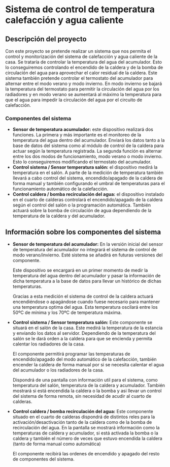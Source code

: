 # Sistema de control de temperatura calefacción y agua caliente

## Descripción del proyecto

Con este proyecto se pretende realizar un sistema que nos permita el control y monitorización del sistema de calefacción y agua caliente de la casa. Se trataría de controlar la temperatura del agua del acumulador. Esto lo conseguiremos controlando el encendido de la caldera y de la bomba de circulación del agua para aprovechar el calor residual de la caldera. Este sistema también pretende controlar el termostato del acumulador para alternar entre el modo verano y modo invierno. En modo invierno se bajará la temperatura del termostato para permitir la circulación del agua por los radiadores y en modo verano se aumentará al máximo la temperatura para que el agua para impedir la circulación del agua por el circuito de calefacción.

### Componentes del sistema

- **Sensor de temperatura acumulador:** este dispositivo realizará dos funciones. La primera y más importante es el monitoreo de la temperatura del agua dentro del acumulador. Enviará los datos tanto a la base de datos del sistema como al módulo de control de la caldera para actuar según la temperatura registrada. La segunda función es alternar entre los dos modos de funcionamiento, modo verano o modo invierno. Esto lo conseguiremos modificando el termostato del acumulador.
- **Control sistema / Sensor temperatura salón:** el dispositivo medirá la temperatura en el salón. A parte de la medición de temperatura también llevará a cabo control del sistema, encendido/apagado de la caldera de forma manual y también configurando el umbral de temperaturas para el funcionamiento automático de la calefacción.
- **Control caldera / bomba recirculación del agua:** el dispositivo instalado en el cuarto de calderas controlará el encendido/apagado de la caldera según el control del salón o la programación automática. También actuará sobre la bomba de circulación de agua dependiendo de la temperatura de la caldera y del acumulador.

## Información sobre los componentes del sistema

- **Sensor de temperatura del acumulador:**
  En la versión inicial del sensor de temperatura del acumulador no integrará el sistema de control de modo verano/invierno. Esté sistema se añadirá en futuras versiones del componente.

  Este dispositivo se encargará en un primer momento de medir la temperatura del agua dentro del acumulador y pasar la información de dicha temperatura a la base de datos para llevar un histórico de dichas temperaturas.

  Gracias a esta medición el sistema de control de la caldera actuará encendiéndose o apagándose cuando fuese necesario para mantener una temperatura optima del agua. Esta temperatura oscilará entre los 50ºC de mínima y los 70ºC de temperatura máxima.

- **Control sistema / Sensor temperatura salón:**
  Este componente se situará en el salón de la casa. Este medirá la temperatura de la estancia y enviando los datos al servidor. Dependiendo de la temperatura del salón se le dará orden a la caldera para que se encienda y permita calentar los radiadores de la casa.

  El componente permitirá programar las temperaturas de encendido/apagado del modo automático de la calefacción, también encender la caldera de forma manual por si se necesita calentar el agua del acumulador o los radiadores de la casa.

  Dispondrá de una pantalla con información util para el sistema, como temperatura del salón, temperatura de la caldera y acumulador. También mostrará si está encendida la caldera o la bomba y asi llevar un control del sistema de forma remota, sin necesidad de acudir al cuarto de calderas.

- **Control caldera / bomba recirculación del agua:**
  Este componente situado en el cuarto de calderas dispondrá de distintos reles para la activación/desactivación tanto de la caldera como de la bomba de recirculación del agua. En la pantalla se mostrará información como la temperaturas de caldera y acumulador, si está activada la bomba o la caldera y también el número de veces que estuvo encendida la caldera (tanto de forma manual como automática)

  El componente recibirá las ordenes de encendido y apagado del resto de componentes del sistema.
